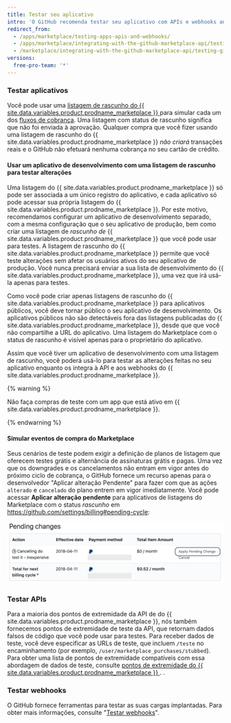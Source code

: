 ```yaml
---
title: Testar seu aplicativo
intro: 'O GitHub recomenda testar seu aplicativo com APIs e webhooks antes de enviar sua listagem para o {{ site.data.variables.product.prodname_marketplace }}, para que você possa oferecer uma experiência ideal para os clientes. Antes de a equipe de integração do {{ site.data.variables.product.prodname_marketplace }} aprovar seu aplicativo, ele deve gerenciar, de modo adequado, os [fluxos de cobrança](/marketplace/integrating-with-the-github-marketplace-api/#billing-flows).'
redirect_from:
  - /apps/marketplace/testing-apps-apis-and-webhooks/
  - /apps/marketplace/integrating-with-the-github-marketplace-api/testing-github-marketplace-apps/
  - /marketplace/integrating-with-the-github-marketplace-api/testing-github-marketplace-apps
versions:
  free-pro-team: '*'
---
```




### Testar aplicativos

Você pode usar uma [listagem de rascunho do {{ site.data.variables.product.prodname_marketplace }} ](/marketplace/listing-on-github-marketplace/creating-a-draft-github-marketplace-listing/) para simular cada um dos [fluxos de cobrança](/marketplace/integrating-with-the-github-marketplace-api/#billing-flows). Uma listagem com status de rascunho significa que não foi enviada à aprovação. Qualquer compra que você fizer usando uma listagem de rascunho do {{ site.data.variables.product.prodname_marketplace }} _não criará_ transações reais e o GitHub não efetuará nenhuma cobrança no seu cartão de crédito.

#### Usar um aplicativo de desenvolvimento com uma listagem de rascunho para testar alterações

Uma listagem do {{ site.data.variables.product.prodname_marketplace }} só pode ser associada a um único registro do aplicativo, e cada aplicativo só pode acessar sua própria listagem do {{ site.data.variables.product.prodname_marketplace }}. Por este motivo, recomendamos configurar um aplicativo de desenvolvimento separado, com a mesma configuração que o seu aplicativo de produção, bem como criar uma listagem de _rascunho de_ {{ site.data.variables.product.prodname_marketplace }} que você pode usar para testes. A listagem de rascunho do {{ site.data.variables.product.prodname_marketplace }} permite que você teste alterações sem afetar os usuários ativos do seu aplicativo de produção. Você nunca precisará enviar a sua lista de desenvolvimento do {{ site.data.variables.product.prodname_marketplace }}, uma vez que irá usá-la apenas para testes.

Como você pode criar apenas listagens de rascunho do {{ site.data.variables.product.prodname_marketplace }} para aplicativos públicos, você deve tornar público o seu aplicativo de desenvolvimento. Os aplicativos públicos não são detectáveis fora das listagens publicadas do {{ site.data.variables.product.prodname_marketplace }}, desde que que você não compartilhe a URL do aplicativo. Uma listagem do Marketplace com o status de rascunho é visível apenas para o proprietário do aplicativo.

Assim que você tiver um aplicativo de desenvolvimento com uma listagem de rascunho, você poderá usá-lo para testar as alterações feitas no seu aplicativo enquanto os integra à API e aos webhooks do {{ site.data.variables.product.prodname_marketplace }}.

{% warning %}

Não faça compras de teste com um app que está ativo em {{ site.data.variables.product.prodname_marketplace }}.

{% endwarning %}

#### Simular eventos de compra do Marketplace

Seus cenários de teste podem exigir a definição de planos de listagem que oferecem testes grátis e alternância de assinaturas grátis e pagas. Uma vez que os downgrades e os cancelamentos não entram em vigor antes do próximo ciclo de cobrança, o GitHub fornece um recurso apenas para o desenvolvedor "Aplicar alteração Pendente" para fazer com que as ações `alterado` e `cancelado` do plano entrem em vigor imediatamente. Você pode acessar **Aplicar alteração pendente** para aplicativos de listagens do Marketplace com o status _rascunho_ em https://github.com/settings/billing#pending-cycle:

![Aplicar alterações pendentes](/assets/images/github-apps/github-apps-apply-pending-changes.png)

### Testar APIs

Para a maioria dos pontos de extremidade da API de do {{ site.data.variables.product.prodname_marketplace }}, nós também fornecemos pontos de extremidade de teste da API, que retornam dados falsos de código que você pode usar para testes. Para receber dados de teste, você deve especificar as URLs de teste, que incluem `/teste` no encaminhamento (por exemplo, `/user/marketplace_purchases/stubbed`). Para obter uma lista de pontos de extremidade compatíveis com essa abordagem de dados de teste, consulte [pontos de extremidade do {{ site.data.variables.product.prodname_marketplace }} ](/v3/apps/marketplace/#github-marketplace). .

### Testar webhooks

O GitHub fornece ferramentas para testar as suas cargas implantadas. Para obter mais informações, consulte "[Testar webhooks](/webhooks/testing/)".
